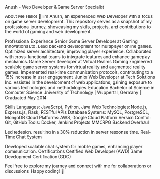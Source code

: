 Anush - Web Developer & Game Server Specialist

About Me
Hello! 👋 I'm Anush, an experienced Web Developer with a focus on game server development. This repository serves as a snapshot of my professional journey, showcasing my skills, projects, and contributions to the world of gaming and web development.

Professional Experience
Senior Game Server Developer at Gaming Innovations Ltd.
Lead backend development for multiplayer online games.
Optimized server architecture, improving player experience.
Collaborated with cross-functional teams to integrate features and enhance gameplay mechanics.
Game Server Developer at Virtual Realms Gaming
Engineered scalable game server systems for virtual reality and augmented reality games.
Implemented real-time communication protocols, contributing to a 15% increase in user engagement.
Junior Web Developer at Tech Solutions Inc.
Assisted in the development of web applications, gaining exposure to various technologies and methodologies.
Education
Bachelor of Science in Computer Science
University of Technology | Wuppertal, Germany | Graduated May 2014

Skills
Languages: JavaScript, Python, Java
Web Technologies: Node.js, Express.js, Flask, RESTful APIs
Database Systems: MySQL, PostgreSQL, MongoDB
Cloud Platforms: AWS, Google Cloud Platform
Version Control: Git, GitHub
Tools: Docker, Jenkins
Projects
MMORPG Backend Overhaul

Led redesign, resulting in a 30% reduction in server response time.
Real-Time Chat System

Developed scalable chat system for mobile games, enhancing player communication.
Certifications
Certified Web Developer (AWD)
Game Development Certification (GDC)

Feel free to explore my journey and connect with me for collaborations or discussions. Happy coding! 🚀
